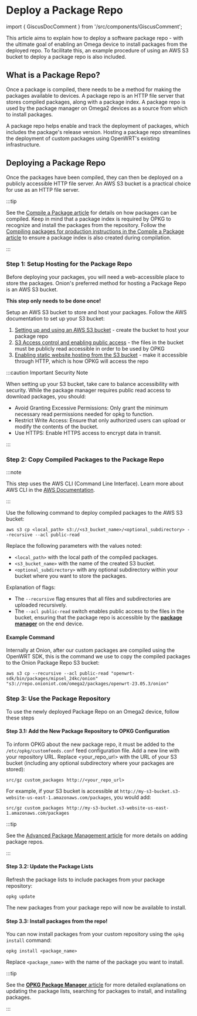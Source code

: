 # Deploy a Package Repo

import { GiscusDocComment } from '/src/components/GiscusComment';

This article aims to explain how to deploy a software package repo - with the ultimate goal of enabling an Omega device to install packages from the deployed repo. To facilitate this, an example procedure of using an AWS S3 bucket to deploy a package repo is also included.

## What is a Package Repo?

Once a package is compiled, there needs to be a method for making the packages available to devices. A package repo is an HTTP file server that stores compiled packages, along with a package index. A package repo is used by the package manager on Omega2 devices as a source from which to install packages. 

A package repo helps enable and track the deployment of packages, which includes the package's release version. Hosting a package repo streamlines the deployment of custom packages using OpenWRT's existing infrastructure.

## Deploying a Package Repo

Once the packages have been compiled, they can then be deployed on a publicly accessible HTTP file server. An AWS S3 bucket is a practical choice for use as an HTTP file server.

:::tip

See the [Compile a Package article](./compile-package) for details on how packages can be compiled. Keep in mind that a package index is required by OPKG to recognize and install the packages from the repository. Follow the [Compiling packages for production instructions in the Compile a Package article](./compile-package#compiling-packages-for-production) to ensure a package index is also created during compilation.

:::

### Step 1: Setup Hosting for the Package Repo

Before deploying your packages, you will need a web-accessible place to store the packages. Onion's preferred method for hosting a Package Repo is an AWS S3 bucket.

**This step only needs to be done once!** 

Setup an AWS S3 bucket to store and host your packages. Follow the AWS documentation to set up your S3 bucket:

1. [Setting up and using an AWS S3 bucket](https://docs.aws.amazon.com/AmazonS3/latest/userguide/creating-bucket.html) - create the bucket to host your package repo
1. [S3 Access control and enabling public access](https://docs.aws.amazon.com/AmazonS3/latest/userguide/access-management.html) - the files in the bucket must be publicly read accessible in order to be used by OPKG
1. [Enabling static website hosting from the S3 bucket](https://docs.aws.amazon.com/AmazonS3/latest/userguide/EnableWebsiteHosting.html) - make it accessible through HTTP, which is how OPKG will access the repo

:::caution Important Security Note

When setting up your S3 bucket, take care to balance accessibility with security. While the package manager requires public read access to download packages, you should:

- Avoid Granting Excessive Permissions: Only grant the minimum necessary read permissions needed for opkg to function.
- Restrict Write Access: Ensure that only authorized users can upload or modify the contents of the bucket.
- Use HTTPS: Enable HTTPS access to encrypt data in transit.

:::


### Step 2: Copy Compiled Packages to the Package Repo

:::note

This step uses the AWS CLI (Command Line Interface). Learn more about AWS CLI in the [AWS Documentation](https://docs.aws.amazon.com/cli/).

:::

Use the following command to deploy compiled packages to the AWS S3 bucket:

```shell
aws s3 cp <local_path> s3://<s3_bucket_name>/<optional_subdirectory> --recursive --acl public-read
```

Replace the following parameters with the values noted:

- `<local_path>` with the local path of the compiled packages.
- `<s3_bucket_name>` with the name of the created S3 bucket.
- `<optional_subdirectory>` with any optional subdirectory within your bucket where you want to store the packages.

Explanation of flags:

- The `--recursive` flag ensures that all files and subdirectories are uploaded recursively.
- The `--acl public-read` switch enables public access to the files in the bucket, ensuring that the package repo is accessible by the [**package manager**](./opkg-package-manager.md) on the end device.


#### Example Command

Internally at Onion, after our custom packages are compiled using the OpenWRT SDK, this is the command we use to copy the compiled packages to the Onion Package Repo S3 bucket:

```
aws s3 cp --recursive --acl public-read "openwrt-sdk/bin/packages/mipsel_24kc/onion" "s3://repo.onioniot.com/omega2/packages/openwrt-23.05.3/onion"
```

<!-- TODO: update above with OPENWRT_RELEASE variable -->


### Step 3: Use the Package Repository

To use the newly deployed Package Repo on an Omega2 device, follow these steps

#### Step 3.1: Add the New Package Repository to OPKG Configuration
To inform OPKG about the new package repo, it must be added to the `/etc/opkg/customfeeds.conf` feed configuration file. 
Add a new line with your repository URL. Replace <your_repo_url> with the URL of your S3 bucket (including any optional subdirectory where your packages are stored):
```
src/gz custom_packages http://<your_repo_url>
```
For example, if your S3 bucket is accessible at `http://my-s3-bucket.s3-website-us-east-1.amazonaws.com/packages`, you would add:
```
src/gz custom_packages http://my-s3-bucket.s3-website-us-east-1.amazonaws.com/packages
```

:::tip

See the [Advanced Package Management article](./advanced-package-management) for more details on adding package repos.

:::

#### Step 3.2: Update the Package Lists

Refresh the package lists to include packages from your package repository:

```
opkg update
```

The new packages from your package repo will now be available to install.

#### Step 3.3: Install packages from the repo! 

You can now install packages from your custom repository using the `opkg install` command:

```
opkg install <package_name>
```

Replace `<package_name>` with the name of the package you want to install.

:::tip

See the [**OPKG Package Manager** article](./opkg-package-manager) for more detailed explanations on updating the package lists, searching for packages to install, and installing packages.

:::


<GiscusDocComment />
